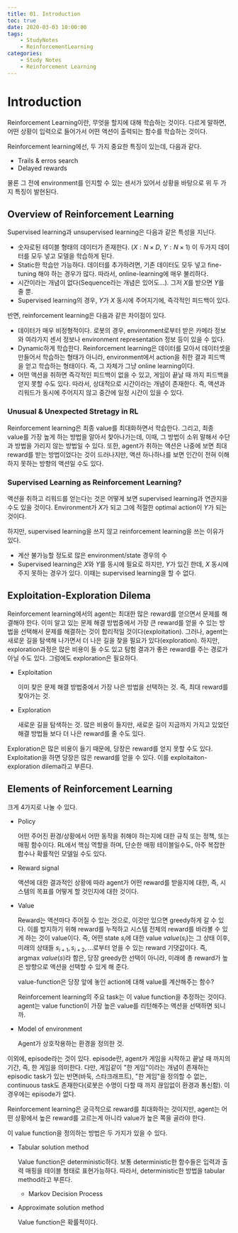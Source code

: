 ```yaml
---
title: 01. Introduction
toc: true
date: 2020-03-03 10:00:00
tags:
	- StudyNotes
	- ReinforcementLearning
categories:
	- Study Notes
	- Reinforcement Learning
---
```




# Introduction



Reinforcement Learning이란, 무엇을 할지에 대해 학습하는 것이다. 다르게 말하면, 어떤 상황이 입력으로 들어가서 어떤 액션이 출력되는 함수를 학습하는 것이다.

Reinforcement learning에선, 두 가지 중요한 특징이 있는데, 다음과 같다.

- Trails & erros search
- Delayed rewards

물론 그 전에 environment를 인지할 수 있는 센서가 있어서 상황을 바탕으로 위 두 가지 특징이 발현된다.



## Overview of Reinforcement Learning

Supervised learning과 unsupervised learning은 다음과 같은 특성을 지닌다.

- 숫자로된 테이블 형태의 데이터가 존재한다. ($X: N × D$, $Y: N × 1$) 이 두가지 데이터를 모두 넣고 모델을 학습하게 된다.
- Static한 학습만 가능하다. 데이터를 추가하려면, 기존 데이터도 모두 넣고 fine-tuning 해야 하는 경우가 많다. 따라서, online-learning에 매우 불리하다.
- 시간이라는 개념이 없다(Sequence라는 개념은 있어도...). 그저 $X$를 받으면 $Y$를 줄 뿐. 
- Supervised learning의 경우, $Y$가 $X$ 동시에 주어지기에, 즉각적인 피드백이 있다.



반면, reinforcement learning은 다음과 같은 차이점이 있다.

-  데이터가 매우 비정형적이다. 로봇의 경우, environment로부터 받은 카메라 정보와 여라가지 센서 정보나 environment representation 정보 등이 있을 수 있다.
- Dynamic하게 학습한다. Reinforcement learning은 데이터를 모아서 데이터셋을 만들어서 학습하는 형태가 아니라, environment에서 action을 취한 결과 피드백을 얻고 학습하는 형태이다. 즉, 그 자체가 그냥 online learning이다.
- 어떤 액션을 취하면 즉각적인 피드백이 없을 수 있고, 게임이 끝날 때 까지 피드백을 얻지 못할 수도 있다. 따라서, 상대적으로 시간이라는 개념이 존재한다. 즉, 액션과 리워드가 동시에 주어지지 않고 중간에 일정 시간이 있을 수 있다.



### Unusual & Unexpected Stretagy in RL

Reinforcement learning은 최종 value를 최대화하면서 학습한다. 그리고, 최종 value를 가장 높게 하는 방법을 알아서 찾아나가는데, 이때, 그 방법이 소위 말해서 수단과 방법을 가리지 않는 방법일 수  있다. 또한, agent가 취하는 액션은 나중에 보면 최대 reward를 받는 방법이었다는 것이 드러나지만, 액션 하나하나를 보면 인간이 전혀 이해하지 못하는 방향의 액션일 수도 있다.



### Supervised Learning as Reinforcement Learning?

액션을 취하고 리워드를 얻는다는 것은 어떻게 보면 supervised learning과 연관지을 수도 있을 것이다. Environment가 $X$가 되고 그에 적절한 optimal action이 $Y$가 되는 것이다.

하지만, supervised learning을 쓰지 않고 reinforcement learning을 쓰는 이유가 있다.

- 계산 불가능할 정도로 많은 environment/state 경우의 수
- Supervised learning은 $X$와 $Y$를 동시에 필요로 하지만, $Y$가 있긴 한데, $X$ 동시에 주지 못하는 경우가 있다. 이때는 supervised learning을 할 수 없다.



## Exploitation-Exploration Dilema

Reinforcement learning에서의 agent는 최대한 많은 reward를 얻으면서 문제를 해결해야 한다. 이미 알고 있는 문제 해결 방법중에서 가장 큰 reward를 얻을 수 있는 방법을 선택해서 문제를 해결하는 것이 합리적일 것이다(exploitation). 그러나, agent는 새로운 길을 탐색해 나가면서 더 나은 길을 찾을 필요가 있다(exploration). 하지만, exploration과정은 많은 비용이 들 수도 있고 탐험 결과가 좋은 reward를 주는 경로가 아닐 수도 있다. 그럼에도 exploration은 필요하다.

- Exploitation

  이미 찾은 문제 해결 방법중에서 가장 나은 방법을 선택하는 것. 즉, 최대 reward를 찾아가는 것.

- Exploration

  새로운 길을 탐색하는 것. 많은 비용이 들지만, 새로운 길이 지금까지 가지고 있었던 해결 방법들 보다 더 나은 reward를 줄 수도 있다.

Exploration은 많은 비용이 들기 때문에, 당장은 reward를 얻지 못할 수도 있다. Exploitation을 하면 당장은 많은 reward를 얻을 수 있다. 이를 exploitaiton-exploration dilema라고 부른다.



## Elements of Reinforcement Learning

크게 4가지로 나눌 수 있다.

- Policy

  어떤 주어진 환경/상황에서 어떤 동작을 취해야 하는지에 대한 규칙 또는 정책, 또는 매핑 함수이다. RL에서 핵심 역할을 하며, 단순한 매핑 테이블일수도, 아주 복잡한 함수나 확률적인 모델일 수도 있다.

- Reward signal

  액션에 대한 결과적인 상황에 따라 agent가 어떤 reward를 받을지에 대한, 즉, 시스템의 목표를 어떻게 할 것인지에 대한 것이다.

- Value

  Reward는 액션마다 주어질 수 있는 것으로, 이것만 있으면 greedy하게 갈 수 있다. 이를 방지하기 위해 reward를 누적하고 시스템 전체의 reward를 바라볼 수 있게 하는 것이 value이다. 즉, 어떤 state $s_{i}$에 대한 value $value(s_i)$는 그 상태 이후, 미래의 상태들 $s_{i+1}, s_{i+2},...$로부터 얻을 수 있는 reward 기댓값이다. 즉, $\text{argmax} ~ value(s)$라 함은, 당장 greedy한 선택이 아니라, 미래에 총 reward가 높은 방향으로 액션을 선택할 수 있게 해 준다.

  value-function은 당장 앞에 놓인 action에 대해 value를 계산해주는 함수?

  Reinforcement learning의 주요 task는 이 value function을 추정하는 것이다. agent는 value function이 가장 높은 value를 리턴해주는 액션을 선택하면 되니까.

- Model of environment

  Agent가 상호작용하는 환경을 정의한 것.

이외에, episode라는 것이 있다. episode란, agent가 게임을 시작하고 끝날 때 까지의 기간, 즉, 한 게임을 의미한다. 다만, 게임같이 "한 게임"이라는 개념이 존재하는 episodic task가 있는 반면(바둑, 스타크래프트), "한 게임"을 정의할 수 없는, continuous task도 존재한다(로봇은 수명이 다할 때 까지 끊임없이 환경과 통신함). 이 경우에는 episode가 없다.

Reinforcement learning은 궁극적으로 reward를 최대화하는 것이지만, agent는 어떤 상황에서 높은 reward를 고르는게 아니라 value가 높은 쪽을 골라야 한다.

이 value function을 정의하는 방법은 두 가지가 있을 수 있다.

- Tabular solution method

  Value function은 deterministic하다. 보통 deterministic한 함수들은 입력과 출력 매핑을 테이블 형태로 표현가능하다. 따라서, deterministic한 방법을 tabular method라고 부른다.

  - Markov Decision Process

- Approximate solution method

  Value function은 확률적이다.

